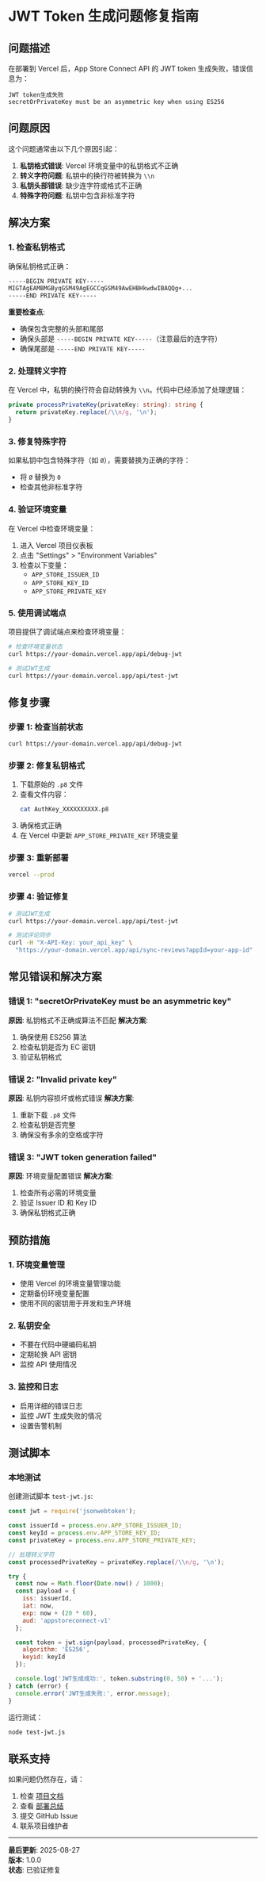 # JWT Token 生成问题修复指南

## 问题描述

在部署到 Vercel 后，App Store Connect API 的 JWT token 生成失败，错误信息为：
```
JWT token生成失败
secretOrPrivateKey must be an asymmetric key when using ES256
```

## 问题原因

这个问题通常由以下几个原因引起：

1. **私钥格式错误**: Vercel 环境变量中的私钥格式不正确
2. **转义字符问题**: 私钥中的换行符被转换为 `\\n`
3. **私钥头部错误**: 缺少连字符或格式不正确
4. **特殊字符问题**: 私钥中包含非标准字符

## 解决方案

### 1. 检查私钥格式

确保私钥格式正确：

```bash
-----BEGIN PRIVATE KEY-----
MIGTAgEAMBMGByqGSM49AgEGCCqGSM49AwEHBHkwdwIBAQQg+...
-----END PRIVATE KEY-----
```

**重要检查点**:
- 确保包含完整的头部和尾部
- 确保头部是 `-----BEGIN PRIVATE KEY-----`（注意最后的连字符）
- 确保尾部是 `-----END PRIVATE KEY-----`

### 2. 处理转义字符

在 Vercel 中，私钥的换行符会自动转换为 `\\n`。代码中已经添加了处理逻辑：

```typescript
private processPrivateKey(privateKey: string): string {
  return privateKey.replace(/\\n/g, '\n');
}
```

### 3. 修复特殊字符

如果私钥中包含特殊字符（如 `Ø`），需要替换为正确的字符：

- 将 `Ø` 替换为 `0`
- 检查其他非标准字符

### 4. 验证环境变量

在 Vercel 中检查环境变量：

1. 进入 Vercel 项目仪表板
2. 点击 "Settings" > "Environment Variables"
3. 检查以下变量：
   - `APP_STORE_ISSUER_ID`
   - `APP_STORE_KEY_ID`
   - `APP_STORE_PRIVATE_KEY`

### 5. 使用调试端点

项目提供了调试端点来检查环境变量：

```bash
# 检查环境变量状态
curl https://your-domain.vercel.app/api/debug-jwt

# 测试JWT生成
curl https://your-domain.vercel.app/api/test-jwt
```

## 修复步骤

### 步骤 1: 检查当前状态

```bash
curl https://your-domain.vercel.app/api/debug-jwt
```

### 步骤 2: 修复私钥格式

1. 下载原始的 `.p8` 文件
2. 查看文件内容：
   ```bash
   cat AuthKey_XXXXXXXXXX.p8
   ```
3. 确保格式正确
4. 在 Vercel 中更新 `APP_STORE_PRIVATE_KEY` 环境变量

### 步骤 3: 重新部署

```bash
vercel --prod
```

### 步骤 4: 验证修复

```bash
# 测试JWT生成
curl https://your-domain.vercel.app/api/test-jwt

# 测试评论同步
curl -H "X-API-Key: your_api_key" \
  "https://your-domain.vercel.app/api/sync-reviews?appId=your-app-id"
```

## 常见错误和解决方案

### 错误 1: "secretOrPrivateKey must be an asymmetric key"

**原因**: 私钥格式不正确或算法不匹配
**解决方案**: 
1. 确保使用 ES256 算法
2. 检查私钥是否为 EC 密钥
3. 验证私钥格式

### 错误 2: "Invalid private key"

**原因**: 私钥内容损坏或格式错误
**解决方案**:
1. 重新下载 `.p8` 文件
2. 检查私钥是否完整
3. 确保没有多余的空格或字符

### 错误 3: "JWT token generation failed"

**原因**: 环境变量配置错误
**解决方案**:
1. 检查所有必需的环境变量
2. 验证 Issuer ID 和 Key ID
3. 确保私钥格式正确

## 预防措施

### 1. 环境变量管理

- 使用 Vercel 的环境变量管理功能
- 定期备份环境变量配置
- 使用不同的密钥用于开发和生产环境

### 2. 私钥安全

- 不要在代码中硬编码私钥
- 定期轮换 API 密钥
- 监控 API 使用情况

### 3. 监控和日志

- 启用详细的错误日志
- 监控 JWT 生成失败的情况
- 设置告警机制

## 测试脚本

### 本地测试

创建测试脚本 `test-jwt.js`:

```javascript
const jwt = require('jsonwebtoken');

const issuerId = process.env.APP_STORE_ISSUER_ID;
const keyId = process.env.APP_STORE_KEY_ID;
const privateKey = process.env.APP_STORE_PRIVATE_KEY;

// 处理转义字符
const processedPrivateKey = privateKey.replace(/\\n/g, '\n');

try {
  const now = Math.floor(Date.now() / 1000);
  const payload = {
    iss: issuerId,
    iat: now,
    exp: now + (20 * 60),
    aud: 'appstoreconnect-v1'
  };

  const token = jwt.sign(payload, processedPrivateKey, {
    algorithm: 'ES256',
    keyid: keyId
  });

  console.log('JWT生成成功:', token.substring(0, 50) + '...');
} catch (error) {
  console.error('JWT生成失败:', error.message);
}
```

运行测试：
```bash
node test-jwt.js
```

## 联系支持

如果问题仍然存在，请：

1. 检查 [项目文档](../../README.md)
2. 查看 [部署总结](../../DEPLOYMENT_SUMMARY.md)
3. 提交 GitHub Issue
4. 联系项目维护者

---

**最后更新**: 2025-08-27  
**版本**: 1.0.0  
**状态**: 已验证修复
